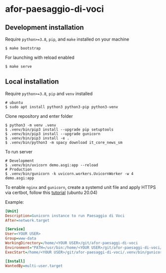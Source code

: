 # afor-paesaggio-di-voci

## Development installation
Require `python>=3.8`, `pip`, and `make` installed on your machine
```shell
$ make bootstrap
```

For launching with reload enabled
```shell
$ make serve
```


## Local installation
Require `python>=3.8`, `pip` and `venv` installed
```shell
# ubuntu
$ sudo apt install python3 python3-pip python3-venv
```

Clone repository and enter folder

```shell
$ python3 -m venv .venv
$ .venv/bin/pip3 install --upgrade pip setuptools
$ .venv/bin/pip3 install --upgrade gunicorn
$ .venv/bin/pip3 install -e .
$ .venv/bin/python3 -m spacy download it_core_news_sm
```

To run server
```shell
# Development 
$ .venv/bin/uvicorn demo.asgi:app --reload
# Production 
$ .venv/bin/gunicorn -k uvicorn.workers.UvicornWorker -w 4 demo.asgi:app
```

To enable `nginx` and `gunicorn`, create a systemd unit file and apply HTTPS via 
certbot, follow this 
[tutorial](https://www.digitalocean.com/community/tutorials/how-to-serve-flask-applications-with-gunicorn-and-nginx-on-ubuntu-20-04)
(ubuntu 20.04) 


Example:
```ini
[Unit]
Description=Gunicorn instance to run Paesaggio di Voci
After=network.target

[Service]
User=<YOUR USER>
Group=www-data
WorkingDirectory=/home/<YOUR USER>/git/afor-paesaggi-di-voci
Environment="PATH=/usr/bin:/home/<YOUR USER>/git/afor-paesaggi-di-voci/.venv/bin"
ExecStart=/home/<YOUR USER>/git/afor-paesaggi-di-voci/.venv/bin/gunicorn -w 4 --bind unix:voci.afor.dev.sock -k uvicorn.workers.UvicornWorker -m 007 demo.asgi:app

[Install]
WantedBy=multi-user.target
```